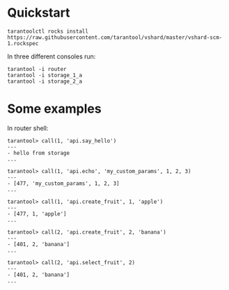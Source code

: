 # Quickstart

```
tarantoolctl rocks install https://raw.githubusercontent.com/tarantool/vshard/master/vshard-scm-1.rockspec
```

In three different consoles run:
```
tarantool -i router
tarantool -i storage_1_a
tarantool -i storage_2_a
```

# Some examples
In router shell:

```
tarantool> call(1, 'api.say_hello')
---
- hello from storage
...
```

```
tarantool> call(1, 'api.echo', 'my_custom_params', 1, 2, 3)
---
- [477, 'my_custom_params', 1, 2, 3]
...
```

```
tarantool> call(1, 'api.create_fruit', 1, 'apple')
---
- [477, 1, 'apple']
...

tarantool> call(2, 'api.create_fruit', 2, 'banana')
---
- [401, 2, 'banana']
...
```

```
tarantool> call(2, 'api.select_fruit', 2)
---
- [401, 2, 'banana']
...
```

